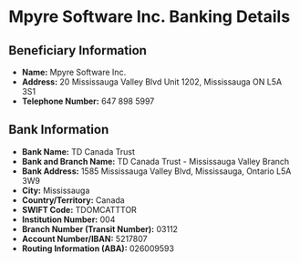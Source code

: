# Mpyre Software Inc. Banking Details

## Beneficiary Information
- **Name:** Mpyre Software Inc.
- **Address:** 20 Mississauga Valley Blvd Unit 1202, Mississauga ON L5A 3S1
- **Telephone Number:** 647 898 5997

## Bank Information
- **Bank Name:** TD Canada Trust
- **Bank and Branch Name:** TD Canada Trust - Mississauga Valley Branch
- **Bank Address:** 1585 Mississauga Valley Blvd, Mississauga, Ontario L5A 3W9
- **City:** Mississauga
- **Country/Territory:** Canada
- **SWIFT Code:** TDOMCATTTOR
- **Institution Number:** 004
- **Branch Number (Transit Number):** 03112
- **Account Number/IBAN:** 5217807
- **Routing Information (ABA):** 026009593 